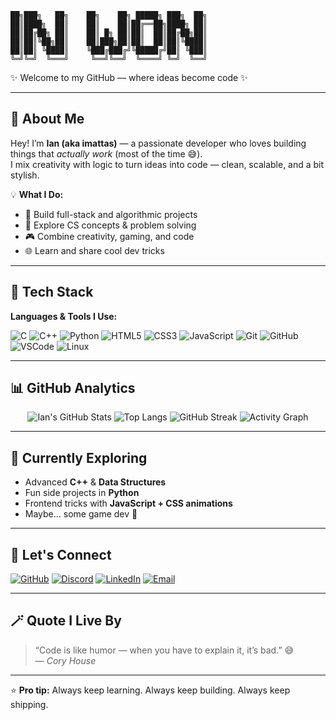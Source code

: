 
<!-- 💫 GitHub Profile README for imattas -->

<!-- ASCII Banner -->
```
██╗███╗   ██╗    ██╗    ██╗ █████╗ ███╗  ██╗
██║████╗  ██║    ██║    ██║██╔══██╗████╗ ██║
██║██╔██╗ ██║    ██║ █╗ ██║██║  ██║██╔██╗██║
██║██║╚██╗██║    ██║███╗██║██║  ██║██║╚████║
██║██║ ╚████║    ╚███╔███╔╝╚█████╔╝██║ ╚███║
╚═╝╚═╝  ╚═══╝     ╚══╝╚══╝  ╚════╝ ╚═╝  ╚══╝
```
✨ Welcome to my GitHub — where ideas become code ✨

---

## 👋 About Me
Hey! I’m **Ian (aka imattas)** — a passionate developer who loves building things that *actually work* (most of the time 😅).  
I mix creativity with logic to turn ideas into code — clean, scalable, and a bit stylish.  

💡 **What I Do:**
- 🚀 Build full-stack and algorithmic projects  
- 🧠 Explore CS concepts & problem solving  
- 🎮 Combine creativity, gaming, and code  
- 🌐 Learn and share cool dev tricks  

---

## 🧰 Tech Stack
**Languages & Tools I Use:**

![C](https://img.shields.io/badge/C-A8B9CC?logo=c&logoColor=white)
![C++](https://img.shields.io/badge/C++-00599C?logo=cplusplus&logoColor=white)
![Python](https://img.shields.io/badge/Python-3670A0?logo=python&logoColor=ffdd54)
![HTML5](https://img.shields.io/badge/HTML5-E34F26?logo=html5&logoColor=white)
![CSS3](https://img.shields.io/badge/CSS3-1572B6?logo=css3&logoColor=white)
![JavaScript](https://img.shields.io/badge/JavaScript-F7DF1E?logo=javascript&logoColor=black)
![Git](https://img.shields.io/badge/Git-F05032?logo=git&logoColor=white)
![GitHub](https://img.shields.io/badge/GitHub-181717?logo=github&logoColor=white)
![VSCode](https://img.shields.io/badge/VSCode-007ACC?logo=visualstudiocode&logoColor=white)
![Linux](https://img.shields.io/badge/Linux-FCC624?logo=linux&logoColor=black)

---

## 📊 GitHub Analytics

<div align="center">

![Ian's GitHub Stats](https://gh-stats-gen.vercel.app/api?username=imattas&theme=tokyonight&show_icons=true&hide_border=true&count_private=true)
![Top Langs](https://gh-stats-gen.vercel.app/api/top-langs/?username=imattas&layout=compact&theme=tokyonight&hide_border=true)
![GitHub Streak](https://gh-stats-gen.vercel.app/api/streak-stats?username=imattas&theme=tokyonight&hide_border=true)
![Activity Graph](https://gh-stats-gen.vercel.app/api/activity-graph?username=imattas&theme=tokyo-night)

</div>

---

## 🧠 Currently Exploring
- Advanced **C++** & **Data Structures**
- Fun side projects in **Python**
- Frontend tricks with **JavaScript + CSS animations**
- Maybe… some game dev 👀

---

## 💬 Let's Connect
[![GitHub](https://img.shields.io/badge/GitHub-181717?logo=github&logoColor=white)](https://github.com/imattas)
[![Discord](https://img.shields.io/badge/Discord-5865F2?logo=discord&logoColor=white)](https://discord.com/users/YOUR_DISCORD_ID)
[![LinkedIn](https://img.shields.io/badge/LinkedIn-0077B5?logo=linkedin&logoColor=white)](YOUR_LINKEDIN_LINK)
[![Email](https://img.shields.io/badge/Email-D14836?logo=gmail&logoColor=white)](mailto:YOUR_EMAIL@example.com)

---

## 🪄 Quote I Live By
> “Code is like humor — when you have to explain it, it’s bad.” 😅  
> — *Cory House*

---

⭐ **Pro tip:** Always keep learning. Always keep building. Always keep shipping.  
